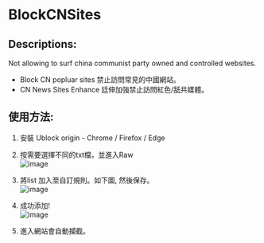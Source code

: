 # BlockCNSites
## Descriptions:  
Not allowing to surf china communist party owned and controlled websites.

- Block CN popluar sites 禁止訪問常見的中國網站。
- CN News Sites Enhance 廷伸加強禁止訪問紅色/舐共媒體。  
  
## 使用方法:
1. 安裝 Ublock origin - Chrome / Firefox / Edge  
  
2. 按需要選擇不同的txt檔，並進入Raw  
![image](https://i.imgur.com/5rCP4K1.png)  
  
3. 將list 加入至自訂規則。如下圖, 然後保存。  
![image](https://i.imgur.com/ZQU81OO.png)  
  
4. 成功添加!  
![image](https://i.imgur.com/t4YXRE8.png)  

5. 進入網站會自動攔截。
